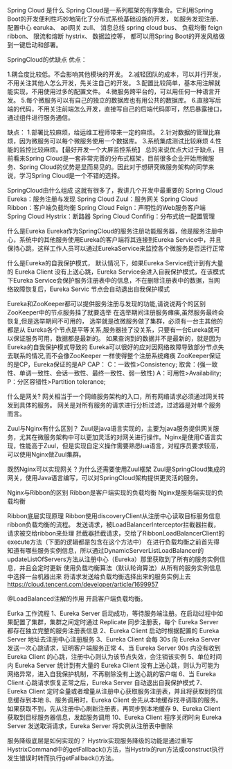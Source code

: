  Spring Cloud 是什么
Spring Cloud是一系列框架的有序集合。它利用Spring Boot的开发便利性巧妙地简化了分布式系统基础设施的开发，
如服务发现注册、配置中心 earuka、
api网关 zull、
消息总线 spring cloud bus、
负载均衡 feign ribbon、
限流和熔断 hystrix、
数据监控等，
都可以用Spring Boot的开发风格做到一键启动和部署。 

SpringCloud的优缺点
优点：

1.耦合度比较低。不会影响其他模块的开发。 
2.减轻团队的成本，可以并行开发，不用关注其他人怎么开发，先关注自己的开发。 
3.配置比较简单，基本用注解就能实现，不用使用过多的配置文件。 
4.微服务跨平台的，可以用任何一种语言开发。 
5.每个微服务可以有自己的独立的数据库也有用公共的数据库。 
6.直接写后端的代码，不用关注前端怎么开发，直接写自己的后端代码即可，然后暴露接口，通过组件进行服务通信。 

缺点：
1.部署比较麻烦，给运维工程师带来一定的麻烦。 
2.针对数据的管理比麻烦，因为微服务可以每个微服务使用一个数据库。 
3.系统集成测试比较麻烦 
4.性能的监控比较麻烦。【最好开发一个大屏监控系统】
总的来说优点大过于缺点，目前看来Spring Cloud是一套非常完善的分布式框架，目前很多企业开始用微服务、Spring Cloud的优势是显而易见的。因此对于想研究微服务架构的同学来说，学习Spring Cloud是一个不错的选择。 


 SpringCloud由什么组成
这就有很多了，我讲几个开发中最重要的 
Spring Cloud Eureka：服务注册与发现 
Spring Cloud Zuul：服务网关 
Spring Cloud Ribbon：客户端负载均衡 
Spring Cloud Feign：声明性的Web服务客户端 
Spring Cloud Hystrix：断路器 
Spring Cloud Confifig：分布式统一配置管理 


什么是Eureka
Eureka作为SpringCloud的服务注册功能服务器，他是服务注册中心，系统中的其他服务使用Eureka的客户端将其连接到Eureka Service中，并且保持心跳，这样工作人员可以通过EurekaService来监控各个微服务是否运行正常


什么是Eureka的自我保护模式，
默认情况下，如果Eureka Service统计到有大量的 Eureka Client 没有上送心跳，Eureka Service会进入自我保护模式，在该模式下Eureka Service会保护服务注册表中的信息，不在删除注册表中的数据，当网络故障恢复后，Eureka Servic 节点会自动退出自我保护模式 



Eureka和ZooKeeper都可以提供服务注册与发现的功能,请说说两个的区别
ZooKeeper中的节点服务挂了就要选举 在选举期间注册服务瘫痪,虽然服务最终会恢复,但是选举期间不可用的， 选举就是改微服务做了集群，必须有一台主其他的都是从 
Eureka各个节点是平等关系,服务器挂了没关系，只要有一台Eureka就可以保证服务可用，数据都是最新的。 如果查询到的数据并不是最新的，就是因为Eureka的自我保护模式导致的 
Eureka可以很好的应对因网络故障导致部分节点失去联系的情况,而不会像ZooKeeper 一样使得整个注册系统瘫痪 
ZooKeeper保证的是CP，Eureka保证的是AP
CAP： C：一致性>Consistency; 取舍：(强一致性、单调一致性、会话一致性、最终一致性、弱一致性) A：可用性>Availability; P：分区容错性>Partition tolerance;


什么是网关?
网关相当于一个网络服务架构的入口，所有网络请求必须通过网关转发到具体的服务。 
网关是对所有服务的请求进行分析过滤，过滤器是对单个服务而言。 


Zuul与Nginx有什么区别？
Zuul是java语言实现的，主要为java服务提供网关服务，尤其在微服务架构中可以更加灵活的对网关进行操作。Nginx是使用C语言实现，性能高于Zuul，但是实现自定义操作需要熟悉lua语言，对程序员要求较高，可以使用Nginx做Zuul集群。

既然Nginx可以实现网关？为什么还需要使用Zuul框架
Zuul是SpringCloud集成的网关，使用Java语言编写，可以对SpringCloud架构提供更灵活的服务。 




Nginx与Ribbon的区别
Ribbon是客户端实现的负载均衡
Nginx是服务端实现的负载均衡


Ribbon底层实现原理
Ribbon使用discoveryClient从注册中心读取目标服务信息
ribbon负载均衡的流程。
发送请求，被LoadBalancerInterceptor拦截器拦截，请求被交给ribbon来处理
拦截器拦截请求，交给了RibbonLoadBalancerClient的execute方法（下面的逻辑都是包含在这个方法中）
在进行负载均衡之前首先得知道有哪些服务实例信息，所以通过DynamicServerListLoadBalancer的updateListOfServers方法从注册中心（Eureka）那里获取到了所有的服务实例信息，并且会定时更新
使用负载均衡算法（默认轮询算法）从所有的服务实例信息中选择一台机器出来
将请求发送给负载均衡选择出来的服务实例上去
https://cloud.tencent.com/developer/article/1699957

@LoadBalanced注解的作用
开启客户端负载均衡。






Eurka 工作流程
1、Eureka Server 启动成功，等待服务端注册。在启动过程中如果配置了集群，集群之间定时通过 Replicate 同步注册表，每个 Eureka Server 都存在独立完整的服务注册表信息
2、Eureka Client 启动时根据配置的 Eureka Server 地址去注册中心注册服务
3、Eureka Client 会每 30s 向 Eureka Server 发送一次心跳请求，证明客户端服务正常
4、当 Eureka Server 90s 内没有收到 Eureka Client 的心跳，注册中心则认为该节点失效，会注销该实例
5、单位时间内 Eureka Server 统计到有大量的 Eureka Client 没有上送心跳，则认为可能为网络异常，进入自我保护机制，不再剔除没有上送心跳的客户端
6、当 Eureka Client 心跳请求恢复正常之后，Eureka Server 自动退出自我保护模式
7、Eureka Client 定时全量或者增量从注册中心获取服务注册表，并且将获取到的信息缓存到本地
8、服务调用时，Eureka Client 会先从本地缓存找寻调取的服务。如果获取不到，先从注册中心刷新注册表，再同步到本地缓存
9、Eureka Client 获取到目标服务器信息，发起服务调用
10、Eureka Client 程序关闭时向 Eureka Server 发送取消请求，Eureka Server 将实例从注册表中删除


服务降级底层是如何实现的？
Hystrix实现服务降级的功能是通过重写HystrixCommand中的getFallback()方法，当Hystrix的run方法或construct执行发生错误时转而执行getFallback()方法。 



















